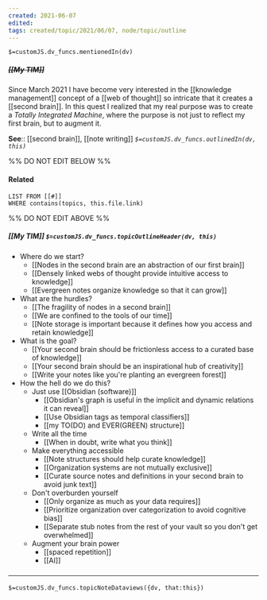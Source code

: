 ```yaml
---
created: 2021-06-07
edited: 
tags: created/topic/2021/06/07, node/topic/outline
---
```

`$=customJS.dv_funcs.mentionedIn(dv)`

##### <s class="topic-title">[[My TIM]]</s>


Since March 2021 I have become very interested in the [[knowledge management]] concept of a [[web of thought]] so intricate that it creates a [[second brain]]. In this quest I realized that my real purpose was to create a *Totally Integrated Machine*, where the purpose is not just to reflect my first brain, but to augment it.

**See**:: [[second brain]], [[note writing]]
*`$=customJS.dv_funcs.outlinedIn(dv, this)`*

%% DO NOT EDIT BELOW %%
#### Related 
```dataview
LIST FROM [[#]]
WHERE contains(topics, this.file.link)
```
%% DO NOT EDIT ABOVE %%
##### [[My TIM]] `$=customJS.dv_funcs.topicOutlineHeader(dv, this)`
- Where do we start?
	- [[Nodes in the second brain are an abstraction of our first brain]]
	- [[Densely linked webs of thought provide intuitive access to knowledge]]
	- [[Evergreen notes organize knowledge so that it can grow]]
- What are the hurdles?
	- [[The fragility of nodes in a second brain]]
	- [[We are confined to the tools of our time]]
	- [[Note storage is important because it defines how you access and retain knowledge]]
- What is the goal?
	- [[Your second brain should be frictionless access to a curated base of knowledge]]
	- [[Your second brain should be an inspirational hub of creativity]]
	- [[Write your notes like you're planting an evergreen forest]]
- How the hell do we do this?
	-  Just use [[Obsidian (software)]]
		- [[Obsidian's graph is useful in the implicit and dynamic relations it can reveal]]
		- [[Use Obsidian tags as temporal classifiers]]
		- [[my TO(DO) and EVER(GREEN) structure]]
	- Write all the time
		- [[When in doubt, write what you think]]
	- Make everything accessible
		- [[Note structures should help curate knowledge]]
		- [[Organization systems are not mutually exclusive]]		
		- [[Curate source notes and definitions in your second brain to avoid junk text]]
	- Don't overburden yourself
		- [[Only organize as much as your data requires]]
		- [[Prioritize organization over categorization to avoid cognitive bias]]
		- [[Separate stub notes from the rest of your vault so you don't get overwhelmed]]
	- Augment your brain power
		- [[spaced repetition]]
		- [[AI]]


### <hr class="dataviews"/>
`$=customJS.dv_funcs.topicNoteDataviews({dv, that:this})`